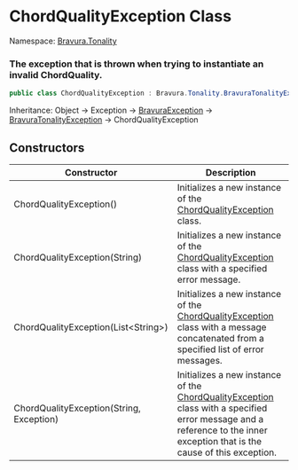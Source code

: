 # ChordQualityException Class

Namespace: [Bravura.Tonality](./Bravura.Tonality.md)

### The exception that is thrown when trying to instantiate an invalid ChordQuality.

```csharp
public class ChordQualityException : Bravura.Tonality.BravuraTonalityException
```

Inheritance: Object -> Exception -> [BravuraException](../Bravura.Common/BravuraException.md) -> [BravuraTonalityException](./BravuraTonalityException.md) -> ChordQualityException

## Constructors
| Constructor | Description |
| --- | --- |
| ChordQualityException() | Initializes a new instance of the [ChordQualityException](./ChordQualityException.md) class. |
| ChordQualityException(String) | Initializes a new instance of the [ChordQualityException](./ChordQualityException.md) class with a specified error message. |
| ChordQualityException(List\<String>) | Initializes a new instance of the [ChordQualityException](./ChordQualityException.md) class with a message concatenated from a specified list of error messages. |
| ChordQualityException(String, Exception) | Initializes a new instance of the [ChordQualityException](./ChordQualityException.md) class with a specified error message and a reference to the inner exception that is the cause of this exception. |
